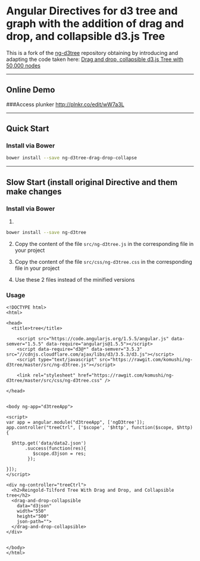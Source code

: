 # Angular Directives for d3 tree and graph with the addition of drag and drop, and collapsible d3.js Tree

This is a fork of the [ng-d3tree](https://github.com/komushi/ng-d3tree) repository obtaining by introducing and adapting the code taken here:
[Drag and drop, collapsible d3.js Tree with 50,000 nodes](http://bl.ocks.org/robschmuecker/7926762)


----------
Online Demo
-------------

###Access plunker
http://plnkr.co/edit/wW7a3L

----------
Quick Start
-------------
### Install via Bower

```bash
bower install --save ng-d3tree-drag-drop-collapse
```


----------
Slow Start (install original Directive and them make changes
-------------
### Install via Bower

1. 
```bash
bower install --save ng-d3tree
```
2. Copy the content of the file `src/ng-d3tree.js` in the corresponding file in your project

3. Copy the content of the file `src/css/ng-d3tree.css` in the corresponding file in your project

4. Use these 2 files instead of the minified versions

### Usage
```
<!DOCTYPE html>
<html>

<head>
  <title>tree</title>

    <script src="https://code.angularjs.org/1.5.5/angular.js" data-semver="1.5.5" data-require="angularjs@1.5.5"></script>
    <script data-require="d3@*" data-semver="3.5.3" src="//cdnjs.cloudflare.com/ajax/libs/d3/3.5.3/d3.js"></script>
    <script type="text/javascript" src="https://rawgit.com/komushi/ng-d3tree/master/src/ng-d3tree.js"></script>

    <link rel="stylesheet" href="https://rawgit.com/komushi/ng-d3tree/master/src/css/ng-d3tree.css" />

</head>


<body ng-app="d3treeApp">

<script>
var app = angular.module("d3treeApp", ['ngD3tree']); 
app.controller("treeCtrl", ['$scope', '$http', function($scope, $http) {

  $http.get('data/data2.json')
       .success(function(res){
          $scope.d3json = res;
        });

}]);
</script>

<div ng-controller="treeCtrl">
  <h2>Reingold-Tilford Tree With Drag and Drop, and Collapsible tree</h2>
  <drag-and-drop-collapsible
    data="d3json"
    width="550"
    height="500"
    json-path="">
  </drag-and-drop-collapsible>
</div>


</body>
</html>
```

